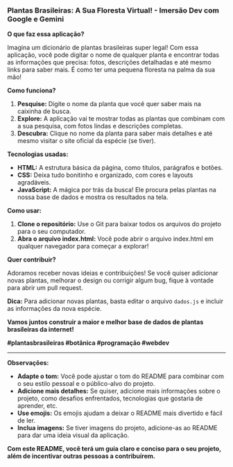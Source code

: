 ### **Plantas Brasileiras: A Sua Floresta Virtual! - Imersão Dev com Google e Gemini** 

**O que faz essa aplicação?**

Imagina um dicionário de plantas brasileiras super legal! Com essa aplicação, você pode digitar o nome de qualquer planta e encontrar todas as informações que precisa: fotos, descrições detalhadas e até mesmo links para saber mais. É como ter uma pequena floresta na palma da sua mão! 

**Como funciona?**

1. **Pesquise:** Digite o nome da planta que você quer saber mais na caixinha de busca.
2. **Explore:** A aplicação vai te mostrar todas as plantas que combinam com a sua pesquisa, com fotos lindas e descrições completas.
3. **Descubra:** Clique no nome da planta para saber mais detalhes e até mesmo visitar o site oficial da espécie (se tiver).

**Tecnologias usadas:**

* **HTML:** A estrutura básica da página, como títulos, parágrafos e botões.
* **CSS:** Deixa tudo bonitinho e organizado, com cores e layouts agradáveis.
* **JavaScript:** A mágica por trás da busca! Ele procura pelas plantas na nossa base de dados e mostra os resultados na tela.

**Como usar:**

1. **Clone o repositório:** Use o Git para baixar todos os arquivos do projeto para o seu computador.
2. **Abra o arquivo index.html:** Você pode abrir o arquivo index.html em qualquer navegador para começar a explorar!

**Quer contribuir?**

Adoramos receber novas ideias e contribuições! Se você quiser adicionar novas plantas, melhorar o design ou corrigir algum bug, fique à vontade para abrir um pull request. 

**Dica:** Para adicionar novas plantas, basta editar o arquivo `dados.js` e incluir as informações da nova espécie. 

**Vamos juntos construir a maior e melhor base de dados de plantas brasileiras da internet!** 

**#plantasbrasileiras #botânica #programação #webdev**

---

**Observações:**

* **Adapte o tom:** Você pode ajustar o tom do README para combinar com o seu estilo pessoal e o público-alvo do projeto.
* **Adicione mais detalhes:** Se quiser, adicione mais informações sobre o projeto, como desafios enfrentados, tecnologias que gostaria de aprender, etc.
* **Use emojis:** Os emojis ajudam a deixar o README mais divertido e fácil de ler.
* **Inclua imagens:** Se tiver imagens do projeto, adicione-as ao README para dar uma ideia visual da aplicação.

**Com este README, você terá um guia claro e conciso para o seu projeto, além de incentivar outras pessoas a contribuírem.**
